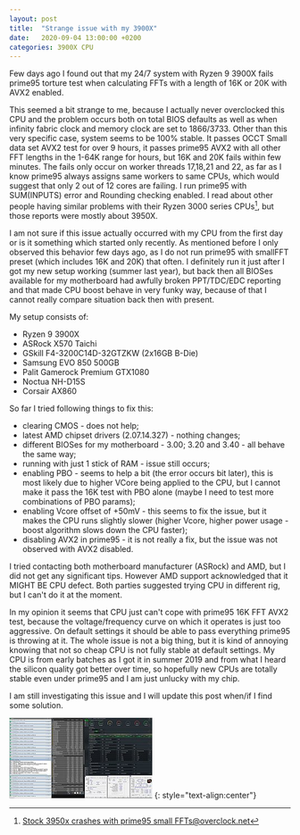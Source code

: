 ```yaml
---
layout: post
title:  "Strange issue with my 3900X"
date:   2020-09-04 13:00:00 +0200
categories: 3900X CPU 
---
```

Few days ago I found out that my 24/7 system with Ryzen 9 3900X fails prime95
torture test when calculating FFTs with a length of 16K or 20K with AVX2
enabled.

<!--more-->

This seemed a bit strange to me, because I actually never overclocked this
CPU and the problem occurs both on total BIOS defaults as well as when infinity
fabric clock and memory clock are set to 1866/3733. Other than this very
specific case, system seems to be 100% stable. It passes OCCT Small data set
AVX2 test for over 9 hours, it passes prime95 AVX2 with all other FFT lengths
in the 1-64K range for hours, but 16K and 20K fails within few minutes. The
fails only occur on worker threads 17,18,21 and 22, as far as I know prime95
always assigns same workers to same CPUs, which would suggest that only 2 out
of 12 cores are failing. I run prime95 with SUM(INPUTS) error and Rounding
checking enabled. I read about other people having similar problems
with their Ryzen 3000 series CPUs[^1], but those reports were mostly about
3950X.

I am not sure if this issue actually occurred with my CPU from the first day or
is it something which started only recently. As mentioned before I only
observed this behavior few days ago, as I do not run prime95 with smallFFT
preset (which includes 16K and 20K) that often. I definitely run it just after
I got my new setup working (summer last year), but back then all BIOSes
available for my motherboard had awfully broken PPT/TDC/EDC reporting and that
made CPU boost behave in very funky way, because of that I cannot really
compare situation back then with present.

My setup consists of:
* Ryzen 9 3900X
* ASRock X570 Taichi
* GSkill F4-3200C14D-32GTZKW (2x16GB B-Die)
* Samsung EVO 850 500GB
* Palit Gamerock Premium GTX1080
* Noctua NH-D15S
* Corsair AX860

So far I tried following things to fix this:
* clearing CMOS - does not help;
* latest AMD chipset drivers (2.07.14.327) - nothing changes;
* different BIOSes for my motherboard - 3.00; 3.20 and 3.40 - all behave
the same way;
* running with just 1 stick of RAM - issue still occurs;
* enabling PBO - seems to help a bit (the error occurs bit later), this is
most likely due to higher VCore being applied to the CPU, but I cannot make it
pass the 16K test with PBO alone (maybe I need to test more combinations
of PBO params);
* enabling Vcore offset of +50mV - this seems to fix the issue, but it makes
the CPU runs slightly slower (higher Vcore, higher power usage - boost
algorithm slows down the CPU faster);
* disabling AVX2 in prime95 - it is not really a fix, but the issue was not
observed with AVX2 disabled.

I tried contacting both motherboard manufacturer (ASRock) and AMD, but I did
not get any significant tips. However AMD support acknowledged that it MIGHT
BE CPU defect. Both parties suggested trying CPU in different rig, but I can't
do it at the moment.

In my opinion it seems that CPU just can't cope with prime95 16K FFT AVX2
test, because the voltage/frequency curve on which it operates is just too
aggressive. On default settings it should be able to pass everything prime95 is
throwing at it. The whole issue is not a big thing, but it is kind of annoying
knowing that not so cheap CPU is not fully stable at default settings. My CPU
is from early batches as I got it in summer 2019 and from what I heard the
silicon quality got better over time, so hopefully new CPUs are totally stable
even under prime95 and I am just unlucky with my chip.

I am still investigating this issue and I will update this post when/if I find
some solution.

[![prime95 16k fail screenshot](/assets/Ryzen3900x_prime95_issue/ryzen3900x_prime95_16_def_fail_thumb.jpg)](/assets/Ryzen3900x_prime95_issue/ryzen3900x_prime95_16_def_fail.png)
{: style="text-align:center"}

[^1]: [Stock 3950x crashes with prime95 small FFTs@overclock.net](https://www.overclock.net/forum/10-amd-cpus/1744592-stock-3950x-crashes-prime95-small-ffts.html)

